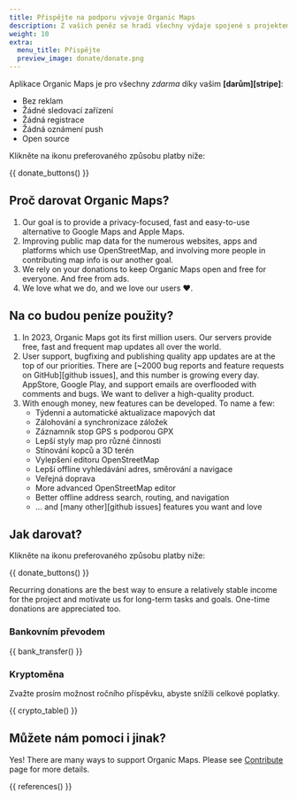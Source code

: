 ```yaml
---
title: Přispějte na podporu vývoje Organic Maps
description: Z vašich peněz se hradí všechny výdaje spojené s projektem a motivují nás ke zlepšování Organic Maps.
weight: 10
extra:
  menu_title: Přispějte
  preview_image: donate/donate.png
---
```


Aplikace Organic Maps je pro všechny _zdarma_ díky vašim
**[darům][stripe]**:

- Bez reklam
- Žádné sledovací zařízení
- Žádná registrace
- Žádná oznámení push
- Open source

Klikněte na ikonu preferovaného způsobu platby níže:

{{ donate_buttons() }}

## Proč darovat Organic Maps?

1. Our goal is to provide a privacy-focused, fast and easy-to-use alternative to Google Maps and Apple Maps.
2. Improving public map data for the numerous websites, apps and platforms which use OpenStreetMap, and involving more people in contributing map info is our another goal.
3. We rely on your donations to keep Organic Maps open and free for everyone.
   And free from ads.
4. We love what we do, and we love our users ❤️.

## Na co budou peníze použity?

1. In 2023, Organic Maps got its first million users.
   Our servers provide free, fast and frequent map updates all over the world.
2. User support, bugfixing and publishing quality app updates are at the top of our priorities.
   There are [~2000 bug reports and feature requests on GitHub][github issues], and this number is growing every day.
   AppStore, Google Play, and support emails are overflooded with comments and bugs. We want to deliver a high-quality product.
3. With enough money, new features can be developed. To name a few:
   - Týdenní a automatické aktualizace mapových dat
   - Zálohování a synchronizace záložek
   - Záznamník stop GPS s podporou GPX
   - Lepší styly map pro různé činnosti
   - Stínování kopců a 3D terén
   - Vylepšení editoru OpenStreetMap
   - Lepší offline vyhledávání adres, směrování a navigace
   - Veřejná doprava
   - More advanced OpenStreetMap editor
   - Better offline address search, routing, and navigation
   - … and [many other][github issues] features you want and love

## Jak darovat?

Klikněte na ikonu preferovaného způsobu platby níže:

{{ donate_buttons() }}

Recurring donations are the best way to ensure a relatively stable income for
the project and motivate us for long-term tasks and goals. One-time donations
are appreciated too.

### Bankovním převodem

{{ bank_transfer() }}

### Kryptoměna

Zvažte prosím možnost ročního příspěvku, abyste snížili celkové poplatky.

{{ crypto_table() }}

## Můžete nám pomoci i jinak?

Yes! There are many ways to support Organic Maps. Please see
[Contribute](@/contribute/index.md) page for more details.

{{ references() }}
